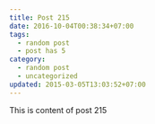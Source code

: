 ```yaml
---
title: Post 215
date: 2016-10-04T00:38:34+07:00
tags:
  - random post
  - post has 5
category:
  - random post
  - uncategorized
updated: 2015-03-05T13:03:52+07:00
---
```

This is content of post 215